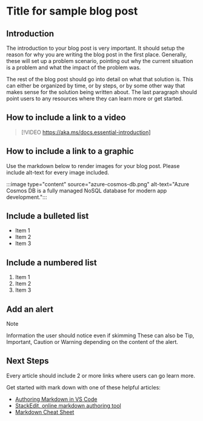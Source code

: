 # Title for sample blog post

## Introduction

The introduction to your blog post is very important. It should setup the reason for why you are writing the blog post in the first place. Generally, these will set up a problem scenario, pointing out why the current situation is a problem and what the impact of the problem was.

The rest of the blog post should go into detail on what that solution is. This can either be organized by time, or by steps, or by some other way that makes sense for the solution being written about. The last paragraph should point users to any resources where they can learn more or get started.  

## How to include a link to a video
>
> [!VIDEO https://aka.ms/docs.essential-introduction]

## How to include a link to a graphic

Use the markdown below to render images for your blog post. Please include alt-text for every image included.

:::image type="content" source="azure-cosmos-db.png" alt-text="Azure Cosmos DB is a fully managed NoSQL database for modern app development.":::

## Include a bulleted list

- Item 1
- Item 2
- Item 3

## Include a numbered list

1. Item 1
1. Item 2
1. Item 3

## Add an alert

> [!NOTE]
> Information the user should notice even if skimming
> These can also be Tip, Important, Caution or Warning depending on the content of the alert.

## Next Steps

Every article should include 2 or more links where users can go learn more.

Get started with mark down with one of these helpful articles:

- [Authoring Markdown in VS Code](https://code.visualstudio.com/Docs/languages/markdown)
- [StackEdit, online markdown authoring tool](https://stackedit.io/)
- [Markdown Cheat Sheet](https://www.markdownguide.org/cheat-sheet)